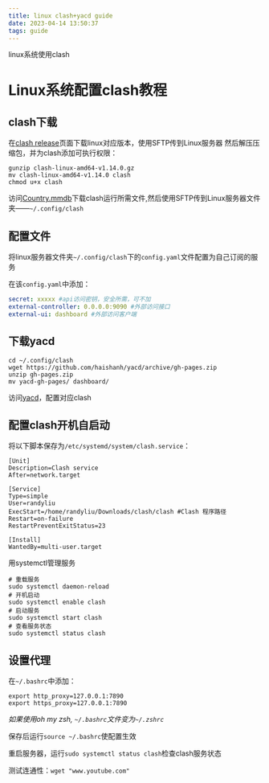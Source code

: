 ```yaml
---
title: linux clash+yacd guide
date: 2023-04-14 13:50:37
tags: guide
---
```

linux系统使用clash
<!-- more -->
# Linux系统配置clash教程

## clash下载
在[clash release](https://github.com/Dreamacro/clash/releases)页面下载linux对应版本，使用SFTP传到Linux服务器
然后解压压缩包，并为clash添加可执行权限：
```shell
gunzip clash-linux-amd64-v1.14.0.gz
mv clash-linux-amd64-v1.14.0 clash
chmod u+x clash
```

访问[Country.mmdb](https://github.com/Dreamacro/maxmind-geoip/releases)下载clash运行所需文件,然后使用SFTP传到Linux服务器文件夹——`~/.config/clash`

## 配置文件
将linux服务器文件夹`~/.config/clash`下的`config.yaml`文件配置为自己订阅的服务

在该`config.yaml`中添加：
```yaml
secret: xxxxx #api访问密钥，安全所需，可不加
external-controller: 0.0.0.0:9090 #外部访问接口
external-ui: dashboard #外部访问客户端
```
## 下载yacd
```shell
cd ~/.config/clash
wget https://github.com/haishanh/yacd/archive/gh-pages.zip
unzip gh-pages.zip
mv yacd-gh-pages/ dashboard/
```

访问[yacd](39.105.14.234:9090/ui)，配置对应clash

## 配置clash开机自启动
将以下脚本保存为`/etc/systemd/system/clash.service`：
```shell
[Unit]
Description=Clash service
After=network.target

[Service]
Type=simple
User=randyliu
ExecStart=/home/randyliu/Downloads/clash/clash #Clash 程序路径
Restart=on-failure
RestartPreventExitStatus=23

[Install]
WantedBy=multi-user.target
```

用systemctl管理服务
```shell
# 重载服务
sudo systemctl daemon-reload
# 开机启动
sudo systemctl enable clash
# 启动服务
sudo systemctl start clash
# 查看服务状态
sudo systemctl status clash
```

## 设置代理
在`~/.bashrc`中添加：
```shell
export http_proxy=127.0.0.1:7890
export https_proxy=127.0.0.1:7890
```

*如果使用oh my zsh, `~/.bashrc`文件变为`~/.zshrc`*

保存后运行`source ~/.bashrc`使配置生效

重启服务器，运行`sudo systemctl status clash`检查clash服务状态

测试连通性：`wget "www.youtube.com"`

